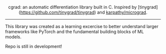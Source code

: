 <div align="center">

cgrad: an automatic differentiation library built in C. Inspired by [tinygrad] (https://github.com/tinygrad/tinygrad) and [karpathy/micrograd](https://github.com/karpathy/micrograd).

</div>

---

This library was created as a learning excercise to better understand larger frameworks like PyTorch and the fundamental building blocks of ML models.

Repo is still in development!